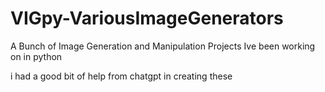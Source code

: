 # VIGpy-VariousImageGenerators
A Bunch of Image Generation and Manipulation Projects Ive been working on in python

i had a good bit of help from chatgpt in creating these
